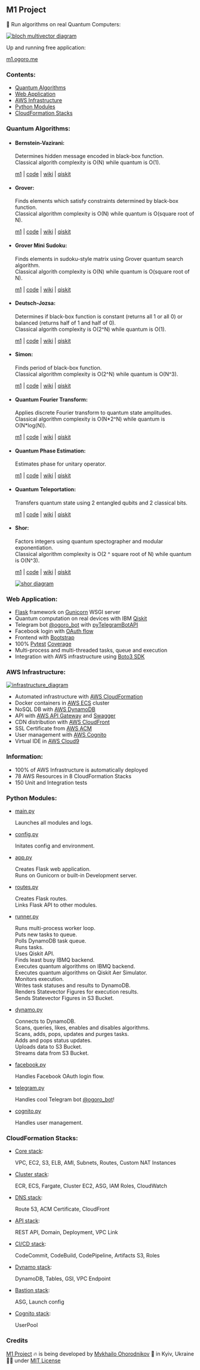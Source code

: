 ## M1 Project

🌈 Run algorithms on real Quantum Computers:

[![bloch multivector diagram](/app/core-service/core/static/bloch_multivector_diagram.png)](#m1-project)

Up and running free application:

[m1.ogoro.me](https://m1.ogoro.me/)

### Contents:

- [Quantum Algorithms](#quantum-algorithms)
- [Web Application](#web-application)
- [AWS Infrastructure](#aws-infrastructure)
- [Python Modules](#python-modules)
- [CloudFormation Stacks](#cloudformation-stacks)

### Quantum Algorithms:

- #### Bernstein-Vazirani:

  Determines hidden message encoded in black-box function.<br>
  Classical algorith complexity is O(N) while quantum is O(1).

  [m1](https://m1.ogoro.me/algorithms/bernvaz) |
  [code](/app/core-service/core/algorithms/bernvaz.py) |
  [wiki](https://en.wikipedia.org/wiki/Bernstein%E2%80%93Vazirani_algorithm) |
  [qiskit](https://qiskit.org/textbook/ch-algorithms/bernstein-vazirani.html)

- #### Grover:

  Finds elements which satisfy constraints determined by black-box function.<br>
  Classical algorithm complexity is O(N) while quantum is O(square root of N).

  [m1](https://m1.ogoro.me/algorithms/grover) |
  [code](/app/core-service/core/algorithms/grover.py) |
  [wiki](https://en.wikipedia.org/wiki/Grover%27s_algorithm) |
  [qiskit](https://qiskit.org/textbook/ch-algorithms/grover.html)

- #### Grover Mini Sudoku:

  Finds elements in sudoku-style matrix using Grover quantum search algorithm.<br>
  Classical algorith complexity is O(N) while quantum is O(square root of N).

  [m1](https://m1.ogoro.me/algorithms/grover_sudoku) |
  [code](/app/core-service/core/algorithms/grover_sudoku.py) |
  [wiki](https://en.wikipedia.org/wiki/Grover%27s_algorithm) |
  [qiskit](https://qiskit.org/textbook/ch-algorithms/grover.html)

- #### Deutsch-Jozsa:

  Determines if black-box function is constant (returns all 1 or all 0) or balanced (returns half of 1 
  and half of 0).<br>
  Classical algorith complexity is O(2^N) while quantum is O(1).

  [m1](https://m1.ogoro.me/algorithms/dj) |
  [code](/app/core-service/core/algorithms/dj.py) |
  [wiki](https://en.wikipedia.org/wiki/Deutsch%E2%80%93Jozsa_algorithm) |
  [qiskit](https://qiskit.org/textbook/ch-algorithms/deutsch-jozsa.html)

- #### Simon:

  Finds period of black-box function.<br>
  Classical algorithm complexity is O(2^N) while quantum is O(N^3).

  [m1](https://m1.ogoro.me/algorithms/simon) |
  [code](/app/core-service/core/algorithms/simon.py) |
  [wiki](https://en.wikipedia.org/wiki/Simon%27s_problem) |
  [qiskit](https://qiskit.org/textbook/ch-algorithms/simon.html)

- #### Quantum Fourier Transform:

  Applies discrete Fourier transform to quantum state amplitudes.<br>
  Classical algorithm complexity is O(N\*2^N) while quantum is O(N*log(N)).

  [m1](https://m1.ogoro.me/algorithms/qft) |
  [code](/app/core-service/core/algorithms/qft.py) |
  [wiki](https://en.wikipedia.org/wiki/Quantum_Fourier_transform) |
  [qiskit](https://qiskit.org/textbook/ch-algorithms/quantum-fourier-transform.html)

- #### Quantum Phase Estimation:

  Estimates phase for unitary operator.

  [m1](https://m1.ogoro.me/algorithms/qpe) |
  [code](/app/core-service/core/algorithms/qpe.py) |
  [wiki](https://en.wikipedia.org/wiki/Quantum_phase_estimation_algorithm) |
  [qiskit](https://qiskit.org/textbook/ch-algorithms/quantum-phase-estimation.html)
  
- #### Quantum Teleportation:

  Transfers quantum state using 2 entangled qubits and 2 classical bits.

  [m1](https://m1.ogoro.me/algorithms/teleport) |
  [code](/app/core-service/core/algorithms/teleport.py) |
  [wiki](https://en.wikipedia.org/wiki/Quantum_teleportation) |
  [qiskit](https://qiskit.org/textbook/ch-algorithms/teleportation.html)
  
- #### Shor:

  Factors integers using quantum spectographer and modular exponentiation.<br>
  Classical algorithm complexity is O(2 ^ square root of N) while quantum is O(N^3).

  [m1](https://m1.ogoro.me/algorithms/shor) |
  [code](/app/core-service/core/algorithms/shor.py) |
  [wiki](https://en.wikipedia.org/wiki/Shor%27s_algorithm) |
  [qiskit](https://qiskit.org/textbook/ch-algorithms/shor.html)

  [![shor diagram](/app/core-service/core/static/shor_diagram.drawio.png)](https://raw.githubusercontent.com/ogorodnikov/m1/main/app/core-service/core/static/shor_diagram.drawio.png)

### Web Application:

- [Flask](https://flask.palletsprojects.com/) framework on [Gunicorn](https://gunicorn.org/) WSGI server
- Quantum computation on real devices with IBM [Qiskit](https://qiskit.org/)
- Telegram bot [@ogoro_bot](https://telegram.me/ogoro_bot) with [pyTelegramBotAPI](https://github.com/eternnoir/pyTelegramBotAPI)
- Facebook login with [OAuth flow](https://developers.facebook.com/docs/facebook-login/manually-build-a-login-flow)
- Frontend with [Bootstrap](https://getbootstrap.com/docs/4.6/getting-started/introduction/)
- 100% [Pytest](https://docs.pytest.org/) [Coverage](https://coverage.readthedocs.io/)
- Multi-process and multi-threaded tasks, queue and execution
- Integration with AWS infrastructure using [Boto3 SDK](https://github.com/boto/boto3#readme)


### AWS Infrastructure:

[![infrastructure_diagram](/app/core-service/core/static/m1_infrastructure_diagram.drawio.png)](#aws-infrastructure)

- Automated infrastructure with [AWS CloudFormation](https://docs.aws.amazon.com/AWSCloudFormation/latest/UserGuide/Welcome.html)
- Docker containers in [AWS ECS](https://docs.aws.amazon.com/AmazonECS/latest/developerguide/Welcome.html) cluster
- NoSQL DB with [AWS DynamoDB](https://docs.aws.amazon.com/amazondynamodb/latest/developerguide/Introduction.html)
- API with [AWS API Gateway](https://docs.aws.amazon.com/apigateway/latest/developerguide/welcome.html) and [Swagger](https://swagger.io/)
- CDN distribution with [AWS CloudFront](https://docs.aws.amazon.com/AmazonCloudFront/latest/DeveloperGuide/Introduction.html)
- SSL Certificate from [AWS ACM](https://docs.aws.amazon.com/acm/latest/userguide/acm-overview.html) 
- User management with [AWS Cognito](https://docs.aws.amazon.com/cognito/latest/developerguide/cognito-user-identity-pools.html)
- Virtual IDE in [AWS Cloud9](https://docs.aws.amazon.com/cloud9/latest/user-guide/welcome.html)

### Information:

- 100% of AWS Infrastructure is automatically deployed
- 78 AWS Resources in 8 CloudFormation Stacks
- 150 Unit and Integration tests

### Python Modules:

- [main.py](app/core-service/core/main.py)

  Launches all modules and logs.

- [config.py](app/core-service/core/config.py)

  Initates config and environment.

- [app.py](app/core-service/core/app.py)

  Creates Flask web application.<br>
  Runs on Gunicorn or built-in Development server.

- [routes.py](app/core-service/core/routes.py)

  Creates Flask routes.<br>
  Links Flask API to other modules.

- [runner.py](app/core-service/core/runner.py)

  Runs multi-process worker loop.<br>
  Puts new tasks to queue.<br>
  Polls DynamoDB task queue.<br>
  Runs tasks.<br>
  Uses Qiskit API.<br>
  Finds least busy IBMQ backend.<br>
  Executes quantum algorithms on IBMQ backend.<br>
  Executes quantum algorithms on Qiskit Aer Simulator.<br>
  Monitors execution.<br>
  Writes task statuses and results to DynamoDB.<br>
  Renders Statevector Figures for execution results.<br>
  Sends Statevector Figures in S3 Bucket.

- [dynamo.py](app/core-service/core/dynamo.py)

  Connects to DynamoDB.<br>
  Scans, queries, likes, enables and disables algorithms.<br>
  Scans, adds, pops, updates and purges tasks.<br>
  Adds and pops status updates.<br>
  Uploads data to S3 Bucket.<br>
  Streams data from S3 Bucket.

- [facebook.py](app/core-service/core/facebook.py)

  Handles Facebook OAuth login flow.

- [telegram.py](app/core-service/core/telegram.py)

  Handles cool Telegram bot [@ogoro_bot](https://telegram.me/ogoro_bot)!

- [cognito.py](app/core-service/core/cognito.py)

  Handles user management.

### CloudFormation Stacks:

- [Core stack](stack-templates/m1-core-stack.yml):

  VPC, EC2, S3, ELB, AMI, Subnets, Routes, Custom NAT Instances 

- [Cluster stack](stack-templates/m1-cluster-stack.yml):

  ECR, ECS, Fargate, Cluster EC2, ASG, IAM Roles, CloudWatch

- [DNS stack](stack-templates/m1-dns-stack.yml):

  Route 53, ACM Certificate, CloudFront

- [API stack](stack-templates/m1-api-stack.yml):

  REST API, Domain, Deployment, VPC Link

- [CI/CD stack](stack-templates/m1-cicd-stack.yml):

  CodeCommit, CodeBuild, CodePipeline, Artifacts S3, Roles

- [Dynamo stack](stack-templates/m1-dynamo-stack.yml):

  DynamoDB, Tables, GSI, VPC Endpoint

- [Bastion stack](stack-templates/m1-bastion-stack.yml):

  ASG, Launch config

- [Cognito stack](stack-templates/m1-cognito-stack.yml):

  UserPool

### Credits

[M1 Project](#m1-project) 🔥 is being developed by [Mykhailo Ohorodnikov](https://github.com/ogorodnikov) 🌻 in Kyiv, Ukraine 💛💙 under [MIT License](LICENSE)
